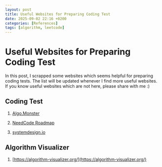 ```yaml
---
layout: post
title: Useful Websites for Preparing Coding Test
date: 2025-09-02 22:16 +0200
categories: [References]
tags: [algorithm, leetcode]
---
```


# Useful Websites for Preparing Coding Test

In this post, I scrapped some websites which seems helpful for preparing coding tests. The list will be updated whenever I find more useful websites. If you know useful websites which are not here, please share with me :)

## Coding Test

1. [Algo.Monster](https://algo.monster/)

2. [NeedCode Roadmap](https://neetcode.io/roadmap)

3. [systemdesign.io](https://systemdesign.io/)


## Algorithm Visualizer

1. [https://algorithm-visualizer.org/](https://algorithm-visualizer.org/)